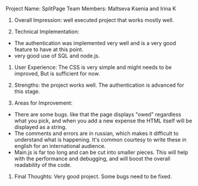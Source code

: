 Project Name: SplitPage
Team Members: Maltseva Ksenia and Irina K

1. Overall Impression:
well executed project that works mostly well.

2. Technical Implementation:
- The authentication was implemented very well and is a very good feature to have at this point.
- very good use of SQL and node.js.

1. User Experience:
The CSS is very simple and might needs to be improved, But is sufficient for now.

1. Strengths:
the project works well. The authentication is advanced for this stage.

1. Areas for Improvement:
- There are some bugs. like that the page displays "owed" regardless what you pick, and when you add a new expense the HTML itself will be displayed as a string.
- The comments and errors are in russian, which makes it difficult to understand what is happening. It's common courtesy to write these in english for an international audience.
- Main.js is far too long and can be cut into smaller pieces. This will help with the performance and debugging, and will boost the overall readability of the code.

1. Final Thoughts:
Very good project. Some bugs need to be fixed.